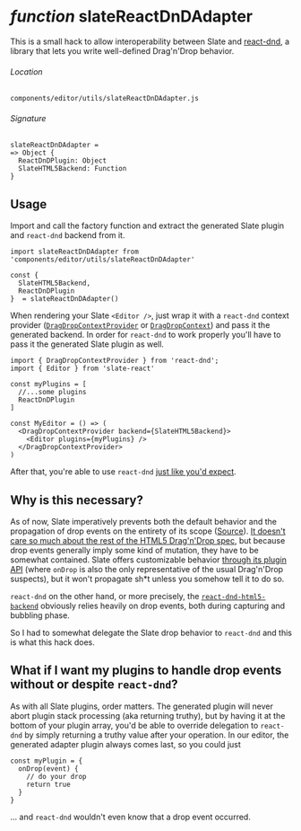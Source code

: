 # *function* slateReactDnDAdapter

This is a small hack to allow interoperability between Slate and [react-dnd](http://react-dnd.github.io/react-dnd/), a library that lets you write well-defined Drag'n'Drop behavior.

###### Location

`components/editor/utils/slateReactDnDAdapter.js`


###### Signature

```
slateReactDnDAdapter =
=> Object {
  ReactDnDPlugin: Object
  SlateHTML5Backend: Function
}
```

## Usage

Import and call the factory function and extract the generated Slate plugin and `react-dnd` backend from it.

```
import slateReactDnDAdapter from 'components/editor/utils/slateReactDnDAdapter'

const {
  SlateHTML5Backend,
  ReactDnDPlugin
}  = slateReactDnDAdapter()
```

When rendering your Slate `<Editor />`, just wrap it with a `react-dnd` context provider ([`DragDropContextProvider`](http://react-dnd.github.io/react-dnd/docs-drag-drop-context-provider.html) or [`DragDropContext`](http://react-dnd.github.io/react-dnd/docs-drag-drop-context.html)) and pass it the generated backend. In order for `react-dnd` to work properly you'll have to pass it the generated Slate plugin as well.

```
import { DragDropContextProvider } from 'react-dnd';
import { Editor } from 'slate-react'

const myPlugins = [
  //...some plugins
  ReactDnDPlugin
]

const MyEditor = () => (
  <DragDropContextProvider backend={SlateHTML5Backend}>
    <Editor plugins={myPlugins} />
  </DragDropContextProvider>
)
```

After that, you're able to use `react-dnd` [just like you'd expect](http://react-dnd.github.io/react-dnd/docs-overview.html).

## Why is this necessary?

As of now, Slate imperatively prevents both the default behavior and the propagation of drop events on the entirety of its scope ([Source](https://github.com/ianstormtaylor/slate/blob/master/packages/slate-react/src/plugins/before.js#L306-L317)). [It doesn't care so much about the rest of the HTML5 Drag'n'Drop spec](https://github.com/ianstormtaylor/slate/pull/1278), but because drop events generally imply some kind of mutation, they have to be somewhat contained. Slate offers customizable behavior [through its plugin API](https://docs.slatejs.org/slate-react/plugins#ondrop) (where `onDrop` is also the only representative of the usual Drag'n'Drop suspects), but it won't propagate sh*t unless you somehow tell it to do so.

`react-dnd` on the other hand, or more precisely, the [`react-dnd-html5-backend`](http://react-dnd.github.io/react-dnd/docs-html5-backend.html) obviously relies heavily on drop events, both during capturing and bubbling phase.

So I had to somewhat delegate the Slate drop behavior to `react-dnd` and this is what this hack does.

## What if I want my plugins to handle drop events without or despite `react-dnd`?

As with all Slate plugins, order matters. The generated plugin will never abort plugin stack processing (aka returning truthy), but by having it at the bottom of your plugin array, you'd be able to override delegation to `react-dnd` by simply returning a truthy value after your operation. In our editor, the generated adapter plugin always comes last, so you could just

```
const myPlugin = {
  onDrop(event) {
    // do your drop
    return true
  }
}
```
... and `react-dnd` wouldn't even know that a drop event occurred.
